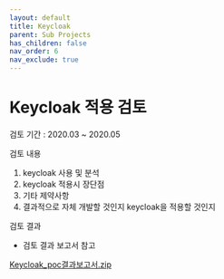 ```yaml
---
layout: default
title: Keycloak
parent: Sub Projects
has_children: false
nav_order: 6
nav_exclude: true
---
```


# Keycloak 적용 검토

검토 기간 : 2020.03 ~ 2020.05

검토 내용

1. keycloak 사용 및 분석
2. keycloak 적용시 장단점
3. 기타 제약사항
4. 결과적으로 자체 개발할 것인지 keycloak을 적용할 것인지

검토 결과

- 검토 결과 보고서 참고

[Keycloak_poc결과보고서.zip](../file/Keycloak_poc_.zip)